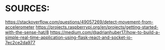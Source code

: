 # SOURCES:
https://stackoverflow.com/questions/49057269/detect-movement-from-accelerometer
https://projects.raspberrypi.org/en/projects/getting-started-with-the-sense-hat/8
https://medium.com/@adrianhuber17/how-to-build-a-simple-real-time-application-using-flask-react-and-socket-io-7ec2ce2da977